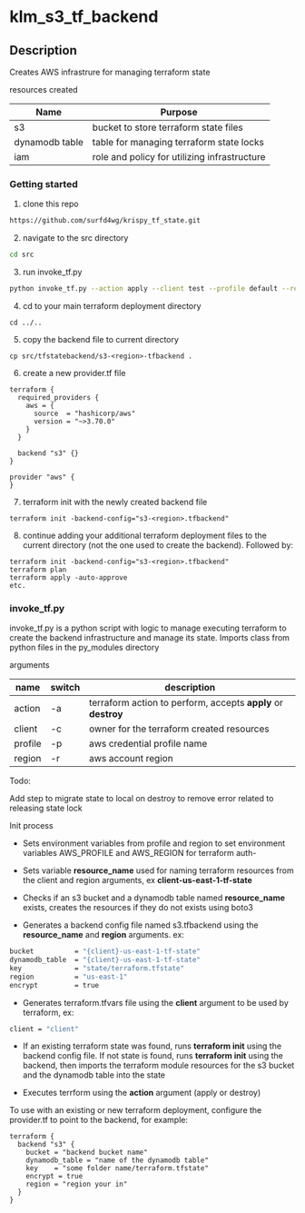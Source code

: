 # klm_s3_tf_backend

## Description

Creates AWS infrastrure for managing terraform state

resources created

| Name | Purpose |
|------|---------|
| s3 | bucket to store terraform state files |
| dynamodb table | table for managing terraform state locks |
| iam | role and policy for utilizing infrastructure |

### Getting started

1. clone this repo

```bash
https://github.com/surfd4wg/krispy_tf_state.git
```

2. navigate to the src directory

```bash
cd src
```

3. run invoke_tf.py

```bash
python invoke_tf.py --action apply --client test --profile default --region us-east-1
```

4. cd to your main terraform deployment directory
```
cd ../..
```
5. copy the backend file to current directory
```
cp src/tfstatebackend/s3-<region>-tfbackend .
```
6. create a new provider.tf file
```
terraform {
  required_providers {
    aws = {
      source  = "hashicorp/aws"
      version = "~>3.70.0"
    }
  }

  backend "s3" {}
}

provider "aws" {
}
```
7. terraform init with the newly created backend file
```
terraform init -backend-config="s3-<region>.tfbackend"
```
8. continue adding your additional terraform deployment files to the current directory (not the one used to create the backend). Followed by:
```
terraform init -backend-config="s3-<region>.tfbackend"
terraform plan
terraform apply -auto-approve
etc.
```
### invoke_tf.py

invoke_tf.py is a python script with logic to manage executing terraform to create the backend infrastructure and manage its state. Imports class from python files in the py_modules directory

arguments

| name | switch | description |
|------|--------|-------------|
| action | -a | terraform action to perform, accepts **apply** or **destroy** |
| client | -c | owner for the terraform created resources |
| profile | -p | aws credential profile name |
| region | -r | aws account region |

Todo:

Add step to migrate state to local on destroy to remove error related to releasing state lock

Init process

- Sets environment variables from profile and region to set environment variables AWS_PROFILE and AWS_REGION for terraform auth- 

- Sets variable **resource_name** used for naming terraform resources from the client and region arguments, ex **client-us-east-1-tf-state**
  
- Checks if an s3 bucket and a dynamodb table named **resource_name** exists, creates the resources if they do not exists using boto3
  
- Generates a backend config file named s3.tfbackend using the **resource_name** and **region** arguments. ex:

```bash
bucket          = "{client}-us-east-1-tf-state"
dynamodb_table  = "{client}-us-east-1-tf-state"
key             = "state/terraform.tfstate"
region          = "us-east-1"
encrypt         = true
```

- Generates terraform.tfvars file using the **client** argument to be used by terraform, ex:

```bash
client = "client"
```

- If an existing terraform state was found, runs **terraform init** using the backend config file. If not state is found, runs **terraform init** using the backend, then imports the terraform module resources for the s3 bucket and the dynamodb table into the state

- Executes terrform using the **action** argument (apply or destroy)

To use with an existing or new terraform deployment, configure the provider.tf to point to the backend, for example:
```
terraform {
  backend "s3" {
    bucket = "backend bucket name"
    dynamodb_table = "name of the dynamodb table"
    key    = "some folder name/terraform.tfstate"
    encrypt = true
    region = "region your in"
  }
}
```
